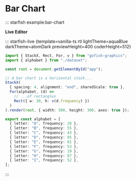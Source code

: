 # Bar Chart

::: starfish example:bar-chart

**Live Editor**

::: starfish-live {template=vanilla-ts rtl lightTheme=aquaBlue darkTheme=atomDark previewHeight=400 coderHeight=512}

```ts index.ts
import { StackX, Rect, For, v } from "gofish-graphics";
import { alphabet } from "./dataset";

const root = document.getElementById("app");

// A bar chart is a horizontal stack...
StackX(
  { spacing: 4, alignment: "end", sharedScale: true },
  For(alphabet, (d) =>
    // ...of rectangles
    Rect({ w: 30, h: v(d.frequency) })
  )
).render(root, { width: 500, height: 300, axes: true });
```

```ts dataset.ts
export const alphabet = [
  { letter: "A", frequency: 28 },
  { letter: "B", frequency: 55 },
  { letter: "C", frequency: 43 },
  { letter: "D", frequency: 95 },
  { letter: "E", frequency: 81 },
  { letter: "F", frequency: 53 },
  { letter: "G", frequency: 19 },
  { letter: "H", frequency: 87 },
  { letter: "I", frequency: 52 },
];
```

:::

